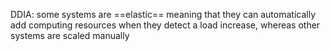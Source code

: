 DDIA: some systems are ==elastic== meaning that they can automatically add computing resources when they detect a load increase, whereas other systems are scaled manually